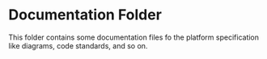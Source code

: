# Documentation Folder
This folder contains some documentation files fo the platform specification like diagrams, code standards, and so on.